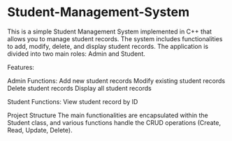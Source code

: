 # Student-Management-System

This is a simple Student Management System implemented in C++ that allows you to manage student records. The system includes functionalities to add, modify, delete, and display student records. The application is divided into two main roles: Admin and Student.

Features:

Admin Functions:
Add new student records
Modify existing student records
Delete student records
Display all student records

Student Functions:
View student record by ID

Project Structure
The main functionalities are encapsulated within the Student class, and various functions handle the CRUD operations (Create, Read, Update, Delete).
